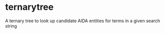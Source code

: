 ternarytree
===========

A ternary tree to look up candidate AIDA entities for terms in a given search string
